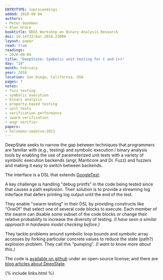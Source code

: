 ```yaml
---
ENTRYTYPE: inproceedings
added: 2020-09-04
authors:
- Peter Goodman
- Alex Groce
booktitle: NDSS Workshop on Binary Analysis Research
doi: 10.14722/bar.2018.23009
layout: paper
read: true
readings:
- 2020-09-04
title: "DeepState: Symbolic unit testing for C and C++"
day: "18"
month: February
year: 2018
location: San Diego, California, USA
pages: 7
notes:
- fuzz testing
- symbolic execution
- binary analysis
- property-based testing
- unit tests
- verification performance
- swarm verification
- angr verifier
papers:
- holzmann:ieeetse:2011
---
```


DeepState seeks to narrow the gap between techniques that programmers are
familiar with (e.g., testing) and symbolic execution / binary analysis tools by
enabling the use of parameterized unit tests with a variety of symbolic
execution backends (angr, Manticore and Dr. Fuzz) and fuzzers and making it
easy to switch between backends.

The interface is a DSL that extends
[GoogleTest](https://github.com/google/googletest).

A key challenge is handling "debug printfs" in the code being tested since that
causes a path explosion.
Their solution is to provide a streaming log interface that defers printing log
output until the end of the test.

They enable "swarm testing" in their DSL by providing constructs like "OneOf"
that select one of several code blocks to execute.  Each member of the swarm
can disable some subset of the code blocks or change their relative probability
to increase the diversity of testing.
_(I have seen a similar approach in hardware model checking before.)_

They tackle problems around symbolic loop bounds and symbolic array accesses by
forking particular concrete values to reduce the state (path?) explosion
problem. They call this "pumping".
_(I want to know more about this.)_

The code is [available on github](https://github.com/trailofbits/deepstate)
under an open-source license;
and
there are [blog articles about DeepState](https://github.com/trailofbits/deepstate#articles-describing-deepstate).

{% include links.html %}
